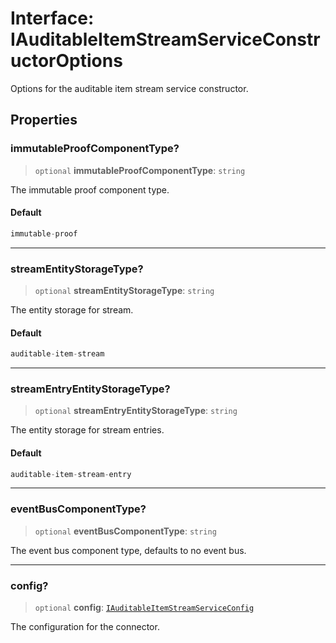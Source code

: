 # Interface: IAuditableItemStreamServiceConstructorOptions

Options for the auditable item stream service constructor.

## Properties

### immutableProofComponentType?

> `optional` **immutableProofComponentType**: `string`

The immutable proof component type.

#### Default

```ts
immutable-proof
```

***

### streamEntityStorageType?

> `optional` **streamEntityStorageType**: `string`

The entity storage for stream.

#### Default

```ts
auditable-item-stream
```

***

### streamEntryEntityStorageType?

> `optional` **streamEntryEntityStorageType**: `string`

The entity storage for stream entries.

#### Default

```ts
auditable-item-stream-entry
```

***

### eventBusComponentType?

> `optional` **eventBusComponentType**: `string`

The event bus component type, defaults to no event bus.

***

### config?

> `optional` **config**: [`IAuditableItemStreamServiceConfig`](IAuditableItemStreamServiceConfig.md)

The configuration for the connector.
